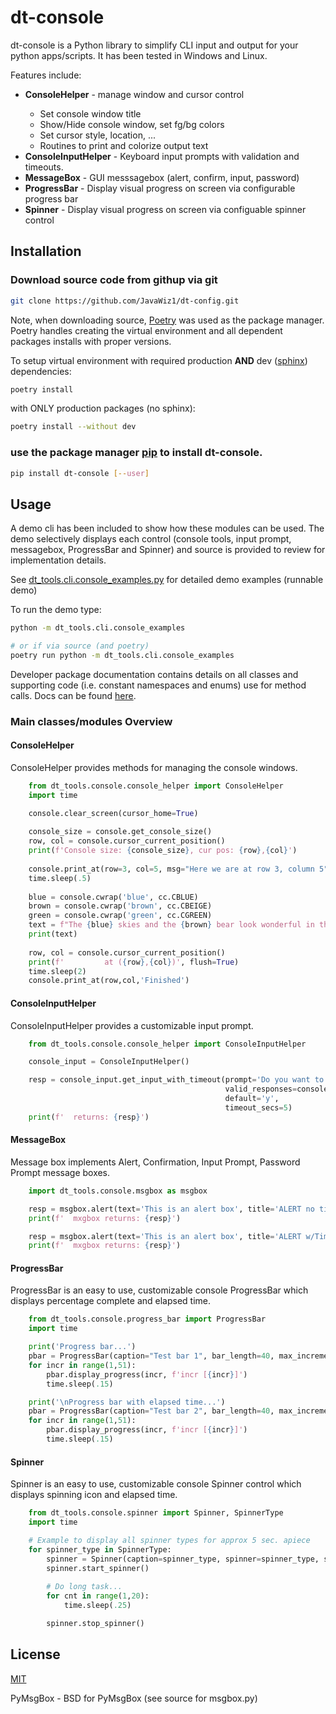 # dt-console

dt-console is a Python library to simplify CLI input and output for your python apps/scripts.  It has been tested in Windows and Linux.

Features include:
<ul>
    <li><b>ConsoleHelper</b> - manage window and cursor control</li>
    <ul>
        <li>Set console window title</li>
        <li>Show/Hide console window, set fg/bg colors</li>
        <li>Set cursor style, location, ...</li>
        <li>Routines to print and colorize output text</li>
    </ul>
    <li><b>ConsoleInputHelper</b> - Keyboard input prompts with validation and timeouts.</li>
    <li><b>MessageBox</b> - GUI messsagebox (alert, confirm, input, password)</li>
    <li><b>ProgressBar</b> - Display visual progress on screen via configurable progress bar</li>
    <li><b>Spinner</b> - Display visual progress on screen via configuable spinner control</li>
</ul>


## Installation

### Download source code from githup via git
```bash
git clone https://github.com/JavaWiz1/dt-config.git
```
Note, when downloading source, [Poetry](https://python-poetry.org/docs/) was used as the package manager.  Poetry 
handles creating the virtual environment and all dependent packages installs with proper versions.

To setup virtual environment with required production __AND__ dev ([sphinx](https://www.sphinx-doc.org/en/master/)) dependencies:
```bash
poetry install
```

with ONLY production packages (no sphinx):
```bash
poetry install --without dev
```


### use the package manager [pip](https://pip.pypa.io/en/stable/) to install dt-console.

```bash
pip install dt-console [--user]
```

## Usage
A demo cli has been included to show how these modules can be used.  The demo selectively displays each control (console tools, input prompt, messagebox, ProgressBar and Spinner) and source is provided to review for implementation details.

See [dt_tools.cli.console_examples.py](https://github.com/JavaWiz1/dt-config/blob/develop/dt_tools/cli/console_examples.py) for detailed demo examples (runnable demo)

To run the demo type:
```bash
python -m dt_tools.cli.console_examples

# or if via source (and poetry)
poetry run python -m dt_tools.cli.console_examples
```

Developer package documentation contains details on all classes and supporting code (i.e. constant namespaces and enums) use for method calls.  Docs can be found [here](https://htmlpreview.github.io/?https://github.com/JavaWiz1/dt-config/blob/develop/docs/html/index.html).


### Main classes/modules Overview

#### ConsoleHelper
ConsoleHelper provides methods for managing the console windows.  

```python
    from dt_tools.console.console_helper import ConsoleHelper
    import time

    console.clear_screen(cursor_home=True)
 
    console_size = console.get_console_size()
    row, col = console.cursor_current_position()
    print(f'Console size: {console_size}, cur pos: {row},{col}')
 
    console.print_at(row=3, col=5, msg="Here we are at row 3, column 5", eol='\n\n')
    time.sleep(.5)
 
    blue = console.cwrap('blue', cc.CBLUE)
    brown = console.cwrap('brown', cc.CBEIGE)
    green = console.cwrap('green', cc.CGREEN)
    text = f"The {blue} skies and the {brown} bear look wonderful in the {green} forest!"
    print(text)
 
    row, col = console.cursor_current_position()
    print(f'         at ({row},{col})', flush=True)
    time.sleep(2)
    console.print_at(row,col,'Finished')
```

#### ConsoleInputHelper
ConsoleInputHelper provides a customizable input prompt.

```python
    from dt_tools.console.console_helper import ConsoleInputHelper

    console_input = ConsoleInputHelper()

    resp = console_input.get_input_with_timeout(prompt='Do you want to continue (y/n) > ', 
                                                valid_responses=console_input.YES_NO_RESPONSE, 
                                                default='y', 
                                                timeout_secs=5)
    print(f'  returns: {resp}')

```

#### MessageBox
Message box implements Alert, Confirmation, Input Prompt, Password Prompt message boxes.  

```python
    import dt_tools.console.msgbox as msgbox

    resp = msgbox.alert(text='This is an alert box', title='ALERT no timeout')
    print(f'  mxgbox returns: {resp}')

    resp = msgbox.alert(text='This is an alert box', title='ALERT w/Timeout', timeout=3000)
    print(f'  mxgbox returns: {resp}')

```

#### ProgressBar
ProgressBar is an easy to use, customizable console ProgressBar which displays percentage complete and elapsed time.

```python
    from dt_tools.console.progress_bar import ProgressBar
    import time

    print('Progress bar...')
    pbar = ProgressBar(caption="Test bar 1", bar_length=40, max_increments=50, show_elapsed=False)
    for incr in range(1,51):
        pbar.display_progress(incr, f'incr [{incr}]')
        time.sleep(.15)    

    print('\nProgress bar with elapsed time...')
    pbar = ProgressBar(caption="Test bar 2", bar_length=40, max_increments=50, show_elapsed=True)
    for incr in range(1,51):
        pbar.display_progress(incr, f'incr [{incr}]')
        time.sleep(.15)
```

#### Spinner
Spinner is an easy to use, customizable console Spinner control which displays spinning icon and elapsed time.

```python
    from dt_tools.console.spinner import Spinner, SpinnerType
    import time

    # Example to display all spinner types for approx 5 sec. apiece
    for spinner_type in SpinnerType:
        spinner = Spinner(caption=spinner_type, spinner=spinner_type, show_elapsed=True)
        spinner.start_spinner()
        
        # Do long task...
        for cnt in range(1,20):
            time.sleep(.25)

        spinner.stop_spinner()
```


## License
[MIT](https://choosealicense.com/licenses/mit/)

PyMsgBox - BSD for PyMsgBox (see source for msgbox.py)
